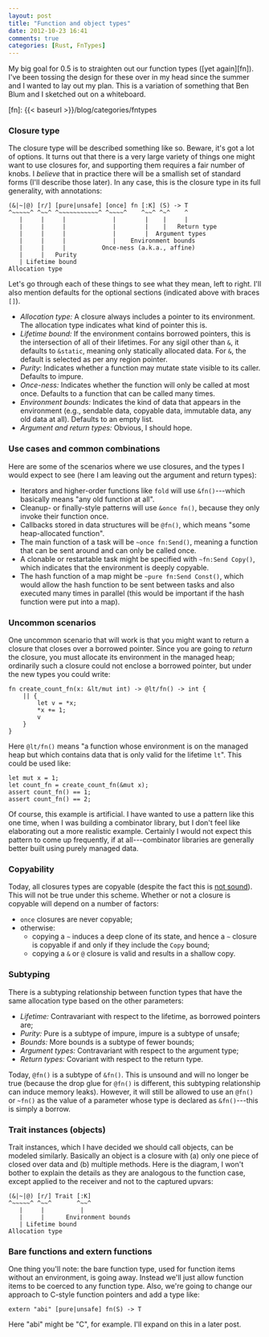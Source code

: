 ```yaml
---
layout: post
title: "Function and object types"
date: 2012-10-23 16:41
comments: true
categories: [Rust, FnTypes]
---
```


My big goal for 0.5 is to straighten out our function types ([yet again][fn]).  I've
been tossing the design for these over in my head since the summer and
I wanted to lay out my plan.  This is a variation of something
that Ben Blum and I sketched out on a whiteboard.

[fn]: {{< baseurl >}}/blog/categories/fntypes

### Closure type

The closure type will be described something like so.  Beware, it's
got a lot of options.  It turns out that there is a very large variety
of things one might want to use closures for, and supporting them
requires a fair number of knobs.  I *believe* that in practice there
will be a smallish set of standard forms (I'll describe those later).
In any case, this is the closure type in its full generality, with
annotations:

    (&|~|@) [r/] [pure|unsafe] [once] fn [:K] (S) -> T
    ^~~~~~^ ^~~^ ^~~~~~~~~~~~^ ^~~~~^    ^~~^ ^~^    ^
       |     |     |             |        |    |     |
       |     |     |             |        |    |   Return type
       |     |     |             |        |  Argument types
       |     |     |             |    Environment bounds
       |     |     |          Once-ness (a.k.a., affine)
       |     |   Purity
       | Lifetime bound
    Allocation type

Let's go through each of these things to see what they mean,
left to right.  I'll also mention defaults for the optional
sections (indicated above with braces `[]`).

- *Allocation type:* A closure always includes a pointer to its
  environment.  The allocation type indicates what kind of pointer
  this is.
- *Lifetime bound:* If the environment contains borrowed pointers,
  this is the intersection of all of their lifetimes.  For any sigil
  other than `&`, it defaults to `&static`, meaning only statically
  allocated data.  For `&`, the default is selected as per any
  region pointer.
- *Purity*: Indicates whether a function may mutate state visible to
  its caller.  Defaults to impure.
- *Once-ness:* Indicates whether the function will only
  be called at most once.  Defaults to
  a function that can be called many times.
- *Environment bounds:* Indicates the kind of data that appears in the
  environment (e.g., sendable data, copyable data, immutable data, any
  old data at all).  Defaults to an empty list.
- *Argument and return types:* Obvious, I should hope.

### Use cases and common combinations

Here are some of the scenarios where we use closures, and the types
I would expect to see (here I am leaving out the argument and return
types):

- Iterators and higher-order functions like `fold` will use
  `&fn()`---which basically means "any old function at all".
- Cleanup- or finally-style patterns will use `&once fn()`, because they
  only invoke their function once.
- Callbacks stored in data structures will be `@fn()`, which means
  "some heap-allocated function".
- The main function of a task will be `~once fn:Send()`, meaning
  a function that can be sent around and can only be called once.
- A clonable or restartable task might be specified with `~fn:Send Copy()`,
  which indicates that the environment is deeply copyable.
- The hash function of a map might be `~pure fn:Send Const()`, which would
  allow the hash function to be sent between tasks and also executed
  many times in parallel (this would be important if the hash function
  were put into a map).
 
### Uncommon scenarios
 
One uncommon scenario that will work is that you might want to return
a closure that closes over a borrowed pointer.  Since you are going to
*return* the closure, you must allocate its environment in the managed
heap; ordinarily such a closure could not enclose a borrowed pointer,
but under the new types you could write:

    fn create_count_fn(x: &lt/mut int) -> @lt/fn() -> int {
        || {
            let v = *x;
            *x += 1;
            v
        }
    }
    
Here `@lt/fn()` means "a function whose environment is on the managed
heap but which contains data that is only valid for the lifetime
`lt`".  This could be used like:

    let mut x = 1;
    let count_fn = create_count_fn(&mut x);
    assert count_fn() == 1;
    assert count_fn() == 2;
    
Of course, this example is artificial.  I have wanted to use a pattern
like this one time, when I was building a combinator library, but I
don't feel like elaborating out a more realistic example.  Certainly I
would not expect this pattern to come up frequently, if at
all---combinator libraries are generally better built using purely
managed data.

### Copyability

Today, all closures types are copyable (despite the fact this is
[not sound][2828]).  This will not be true under this scheme.  Whether
or not a closure is copyable will depend on a number of factors:

- `once` closures are never copyable;
- otherwise:
  - copying a `~` induces a deep clone of its state, and hence
    a `~` closure is copyable if and only if they include the `Copy` bound;
  - copying a `&` or `@` closure is valid and results in a shallow
    copy.

[2828]: https://github.com/mozilla/rust/issues/2828

### Subtyping

There is a subtyping relationship between function types that have the
same allocation type based on the other parameters:

- *Lifetime:* Contravariant with respect to the lifetime, as borrowed
  pointers are;
- *Purity:* Pure is a subtype of impure, impure is a subtype of unsafe;
- *Bounds:* More bounds is a subtype of fewer bounds;
- *Argument types:* Contravariant with respect to the argument type;
- *Return types:* Covariant with respect to the return type.

Today, `@fn()` is a subtype of `&fn()`.  This is unsound and will no
longer be true (because the drop glue for `@fn()` is different, this
subtyping relationship can induce memory leaks).  However, it will
still be allowed to use an `@fn()` or `~fn()` as the value of a
parameter whose type is declared as `&fn()`---this is simply a borrow.

### Trait instances (objects)

Trait instances, which I have decided we should call objects, can be
modeled similarly.  Basically an object is a closure with (a) only one
piece of closed over data and (b) multiple methods.  Here is the
diagram, I won't bother to explain the details as they are analogous
to the function case, except applied to the receiver and not to the
captured upvars:

    (&|~|@) [r/] Trait [:K]
    ^~~~~~^ ^~~^       ^~~^
       |     |          |
       |     |      Environment bounds
       | Lifetime bound
    Allocation type

### Bare functions and extern functions

One thing you'll note: the bare function type, used for function items
without an environment, is going away.  Instead we'll just allow
function items to be coerced to any function type.  Also, we're going
to change our approach to C-style function pointers and add a type
like:

    extern "abi" [pure|unsafe] fn(S) -> T

Here "abi" might be "C", for example.  I'll expand on this in a later
post.
